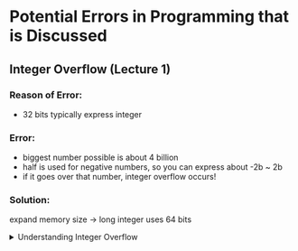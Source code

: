 # Potential Errors in Programming that is Discussed

## Integer Overflow (Lecture 1)
### Reason of Error:
- 32 bits typically express integer
### Error:
- biggest number possible is about 4 billion
- half is used for negative numbers, so you can express about -2b ~ 2b
- if it goes over that number, integer overflow occurs!
### Solution:
expand memory size -> long integer uses 64 bits

<details>
  
<summary>Understanding Integer Overflow</summary>
  
### Definition and Mechanism
Integer overflow occurs when an arithmetic operation attempts to create a numeric value that exceeds the range that can be represented with a given number of bits allocated to the number in a computer system[1][2]. This typically happens because modern computers use fixed-size data structures (like 32-bit or 64-bit integers) to store numbers. When the result of an operation exceeds the maximum value the data type can hold, it wraps around to the minimum value of the data type and continues from there, a behavior known as wrapping or modulo operation[1][2][3].

### Causes and Examples
The most common cause of integer overflow is operations like addition, subtraction, or multiplication that exceed the data type's maximum capacity. For example, if an 8-bit unsigned integer, which can store values from 0 to 255, is incremented at 255, it wraps around to 0[1]. This behavior can lead to unexpected results or system vulnerabilities if not properly managed.

A notable real-world example of integer overflow was the Ariane 5 rocket crash, where an integer overflow in the rocket's guidance system's software caused the destruction of the rocket shortly after lift-off[1].

### Risks and Consequences
Integer overflows can lead to various types of software errors and vulnerabilities. They can cause program crashes or unexpected behavior, and in some cases, they can be exploited for malicious purposes such as buffer overflow attacks, which can lead to unauthorized code execution[3][5][6]. For instance, an integer overflow in buffer size calculation could allocate smaller memory than needed, leading to buffer overflow when more data is written than the buffer can hold[3][5].

### Prevention and Handling
To prevent integer overflows, developers can use several techniques:
- **Type Checking and Safe Libraries**: Using programming languages or libraries that provide built-in protection against integer overflows. For example, languages like Python handle integers more flexibly by automatically expanding the number size as needed[6].
- **Input Validation**: Ensuring that before performing arithmetic operations, the inputs are checked to see if they would cause an overflow[1][3].
- **Defensive Programming**: Implementing checks before operations to ensure that they do not exceed the data type's limits[1][3].

### Programming Language Specifics
The behavior of integer overflows can vary between programming languages:
- **C and C++**: Unsigned integer overflows wrap around consistently due to the standards of these languages. However, signed integer overflow is considered undefined behavior, meaning anything might occur, from crashes to incorrect program operations[12][15].
- **Java and .NET**: These environments typically handle integer overflows by throwing exceptions if the overflow is not explicitly handled by the programmer[2][3].

### Conclusion
Integer overflow is a critical concept in computer science, particularly in the context of software development and cybersecurity. Understanding its mechanisms, implications, and prevention strategies is essential for developing secure and robust applications. Proper management of integer overflows is crucial to prevent potential security risks and ensure the stability of software systems.

Citations:
[1] https://nordvpn.com/cybersecurity/glossary/integer-overflow/
[2] https://en.wikipedia.org/wiki/Integer_overflow
[3] https://www.acunetix.com/blog/web-security-zone/what-is-integer-overflow/
[4] https://www.scaler.com/topics/c/overflow-and-underflow-in-c/
[5] https://www.invicti.com/learn/integer-overflow/
[6] https://www.comparitech.com/blog/information-security/integer-overflow-attack/
[7] https://www.linkedin.com/pulse/integer-overflows-underflows-08-solidity-smart-contracts-olympix
[8] https://rosettacode.org/wiki/Integer_overflow
[9] https://www.linkedin.com/pulse/integer-overflow-underflow-stephen-ajayi
[10] https://www.invicti.com/blog/web-security/integer-overflow-errors/
[11] https://www.welivesecurity.com/2022/02/21/integer-overflow-how-it-occur-can-be-prevented/
[12] https://stackoverflow.com/questions/18195715/why-is-unsigned-integer-overflow-defined-behavior-but-signed-integer-overflow-is
[13] https://cwe.mitre.org/data/definitions/190.html
[14] https://www.infosecinstitute.com/resources/secure-coding/what-is-is-integer-overflow-and-underflow/
[15] https://www.gnu.org/software/autoconf/manual/autoconf-2.63/html_node/Integer-Overflow-Basics.html
</details>



